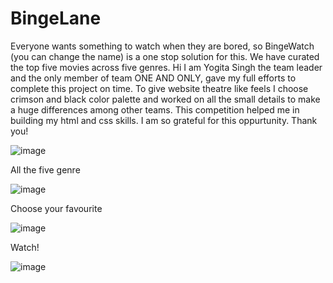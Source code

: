 # BingeLane
 Everyone wants something to watch when they are bored, so BingeWatch (you can change the name) is a one stop solution for this. We have curated the top five movies across five genres.
 Hi I am Yogita Singh the team leader and the only member of team ONE AND ONLY, gave my full efforts to complete this project on time. To give website theatre like feels I choose crimson and black color palette and worked on all the small details to make a huge differences among other teams. This competition helped me in building my html and css skills. I am so grateful for this oppurtunity.
 Thank you!
 
 ![image](https://user-images.githubusercontent.com/115174566/213398058-07d95504-43d6-463a-add6-4d6b8f4588a3.png)

All the five genre

![image](https://user-images.githubusercontent.com/115174566/213398295-d23b06d9-7b1a-41b7-970a-90d4faf64a69.png)

Choose your favourite

![image](https://user-images.githubusercontent.com/115174566/213398430-b64333cb-33e3-4a2c-83ea-52ca9e267163.png)

Watch!

![image](https://user-images.githubusercontent.com/115174566/213398779-9ada1e1f-eb92-4f97-889e-58beb686b141.png)

